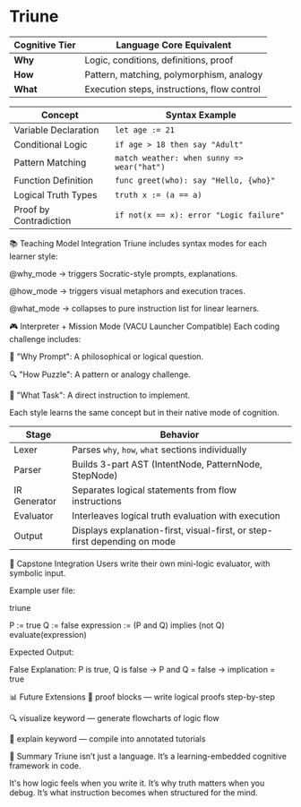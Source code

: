 # Triune

| Cognitive Tier | Language Core Equivalent                    |
| -------------- | ------------------------------------------- |
| **Why**        | Logic, conditions, definitions, proof       |
| **How**        | Pattern, matching, polymorphism, analogy    |
| **What**       | Execution steps, instructions, flow control |

| Concept                | Syntax Example                             |
| ---------------------- | ------------------------------------------ |
| Variable Declaration   | `let age := 21`                            |
| Conditional Logic      | `if age > 18 then say "Adult"`             |
| Pattern Matching       | `match weather: when sunny => wear("hat")` |
| Function Definition    | `func greet(who): say "Hello, {who}"`      |
| Logical Truth Types    | `truth x := (a == a)`                      |
| Proof by Contradiction | `if not(x == x): error "Logic failure"`    |

📚 Teaching Model Integration
Triune includes syntax modes for each learner style:

@why_mode → triggers Socratic-style prompts, explanations.

@how_mode → triggers visual metaphors and execution traces.

@what_mode → collapses to pure instruction list for linear learners.

🎮 Interpreter + Mission Mode (VACU Launcher Compatible)
Each coding challenge includes:

🧠 "Why Prompt": A philosophical or logical question.

🔍 "How Puzzle": A pattern or analogy challenge.

📘 "What Task": A direct instruction to implement.

Each style learns the same concept but in their native mode of cognition.

| Stage        | Behavior                                                                  |
| ------------ | ------------------------------------------------------------------------- |
| Lexer        | Parses `why`, `how`, `what` sections individually                         |
| Parser       | Builds 3-part AST (IntentNode, PatternNode, StepNode)                     |
| IR Generator | Separates logical statements from flow instructions                       |
| Evaluator    | Interleaves logical truth evaluation with execution                       |
| Output       | Displays explanation-first, visual-first, or step-first depending on mode |


🧪 Capstone Integration
Users write their own mini-logic evaluator, with symbolic input.


Example user file:

triune

P := true
Q := false
expression := (P and Q) implies (not Q)
evaluate(expression)


Expected Output:

False
Explanation: P is true, Q is false → P and Q = false → implication = true


📊 Future Extensions
🧠 proof blocks — write logical proofs step-by-step

🔍 visualize keyword — generate flowcharts of logic flow

📘 explain keyword — compile into annotated tutorials


🏁 Summary
Triune isn’t just a language.
It’s a learning-embedded cognitive framework in code.

It's how logic feels when you write it.
It’s why truth matters when you debug.
It’s what instruction becomes when structured for the mind.
